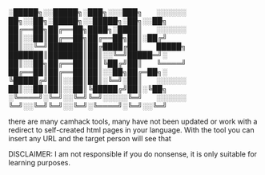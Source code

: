 # 
░█████╗░░█████╗░███╗░░░███╗  ░░░░░░  ██╗░░██╗░█████╗░░█████╗░██╗░░██╗
██╔══██╗██╔══██╗████╗░████║  ░░░░░░  ██║░░██║██╔══██╗██╔══██╗██║░██╔╝
██║░░╚═╝███████║██╔████╔██║  █████╗  ███████║███████║██║░░╚═╝█████═╝░
██║░░██╗██╔══██║██║╚██╔╝██║  ╚════╝  ██╔══██║██╔══██║██║░░██╗██╔═██╗░
╚█████╔╝██║░░██║██║░╚═╝░██║  ░░░░░░  ██║░░██║██║░░██║╚█████╔╝██║░╚██╗
░╚════╝░╚═╝░░╚═╝╚═╝░░░░░╚═╝  ░░░░░░  ╚═╝░░╚═╝╚═╝░░╚═╝░╚════╝░╚═╝░░╚═╝


there are many camhack tools,
many have not been updated or work with a redirect to self-created html pages in your language.
With the tool you can insert any URL and the target person will see that

DISCLAIMER: I am not responsible if you do nonsense, it is only suitable for learning purposes.
